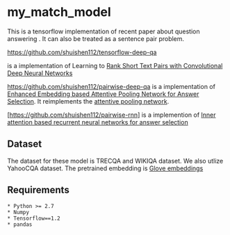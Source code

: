 # my_match_model

This is a tensorflow implementation of recent paper about question answering . It can also be treated as a sentence pair problem.

https://github.com/shuishen112/tensorflow-deep-qa

is a implementation of Learning to 
[Rank Short Text Pairs with Convolutional Deep Neural Networks](http://disi.unitn.it/~severyn/papers/sigir-2015-long.pdf)

https://github.com/shuishen112/pairwise-deep-qa
is a implementation of 
[Enhanced Embedding based Attentive Pooling Network for Answer Selection](https://rd.springer.com/chapter/10.1007/978-3-319-73618-1_59 ). It reimplements the [attentive pooling network](https://arxiv.org/abs/1602.03609).

[https://github.com/shuishen112/pairwise-rnn]
is a implemention of [Inner attention based recurrent neural networks for answer selection](http://www.aclweb.org/anthology/P16-1122)

## Dataset

The dataset for these model is TRECQA and WIKIQA dataset. We also utlize YahooCQA dataset. The pretrained embedding is [Glove embeddings](https://nlp.stanford.edu/projects/glove/)

## Requirements
	* Python >= 2.7
	* Numpy
	* Tensorflow==1.2
	* pandas

